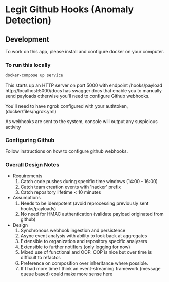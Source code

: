 # Legit Github Hooks (Anomaly Detection)
## Development

To work on this app,
please install and configure docker on your computer.


### To run this locally

```bash
docker-compose up service
```
This starts up an HTTP server on port 5000 with endpoint /hooks/payload 
http://localhost:5000/docs has swagger docs that enable you to manually 
send payloads otherwise you'll need to configure Github webhooks.

You'll need to have ngrok configured with your authtoken, (docker/files/ngrok.yml)

As webhooks are sent to the system, console will output any suspicious activity

### Configuring Github

Follow instructions on how to configure github webhooks.




### Overall Design Notes

- Requirements
  1. Catch code pushes during specific time windows (14:00 - 16:00)
  2. Catch team creation events with 'hacker' prefix
  3. Catch repository lifetime < 10 minutes
- Assumptions
  1. Needs to be idempotent (avoid reprocessing previously sent hooks/payloads)
  2. No need for HMAC authentication (validate payload originated from github)
- Design
  1. Synchronous webhook ingestion and persistence
  2. Async event analysis with ability to look back at aggregates
  3. Extensible to organization and repository specific analyzers
  4. Extensible to further notifiers (only logging for now)
  5. Mixed use of functional and OOP. OOP is nice but over time is difficult to refactor.
  6. Preference on composition over inheritance where possible.
  7. If I had more time I think an event-streaming framework (message queue based) could make more sense here